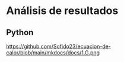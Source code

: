 # Análisis de resultados 

## Python 
https://github.com/Sofido23/ecuacion-de-calor/blob/main/mkdocs/docs/1.G.png
